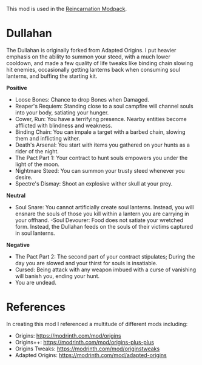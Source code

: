 This mod is used in the [Reincarnation Modpack](https://modrinth.com/modpack/aberrant-reincarnation).

# Dullahan

The Dullahan is originally forked from Adapted Origins. I put heavier emphasis on the ability to summon your steed, with a much lower cooldown, and made a few quality of life tweaks like binding chain slowing hit enemies, occasionally getting lanterns back when consuming soul lanterns, and buffing the starting kit.

**Positive**
- Loose Bones: Chance to drop Bones when Damaged.
- Reaper's Requiem: Standing close to a soul campfire will channel souls into your body, satiating your hunger.
- Cower, Run: You have a terrifying presence. Nearby entities become afflicted with blindness and weakness.
- Binding Chain: You can impale a target with a barbed chain, slowing them and inflicting wither.
- Death's Arsenal: You start with items you gathered on your hunts as a rider of the night.
- The Pact Part 1: Your contract to hunt souls empowers you under the light of the moon.
- Nightmare Steed: You can summon your trusty steed whenever you desire.
- Spectre's Dismay: Shoot an explosive wither skull at your prey.


**Neutral**
- Soul Snare: You cannot artificially create soul lanterns. Instead, you will ensnare the souls of those you kill within a lantern you are carrying in your offhand.
-Soul Devourer: Food does not satiate your wretched form. Instead, the Dullahan feeds on the souls of their victims captured in soul lanterns.

**Negative**
- The Pact Part 2:  The second part of your contract stipulates; During the day you are slowed and your thirst for souls is insatiable.
- Cursed: Being attack with any weapon imbued with a curse of vanishing will banish you, ending your hunt.
- You are undead.

# References

In creating this mod I referenced a multitude of different mods including:

- Origins: https://modrinth.com/mod/origins
- Origins++: https://modrinth.com/mod/origins-plus-plus
- Origins Tweaks: https://modrinth.com/mod/originstweaks
- Adapted Origins: https://modrinth.com/mod/adapted-origins
